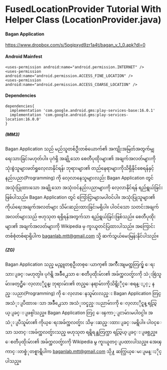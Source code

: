 # FusedLocationProvider Tutorial With Helper Class (LocationProvider.java)

#### Bagan Application
https://www.dropbox.com/s/5pgipxyd9zr1a4t/bagan_v_1_0.apk?dl=0

#### Android Mainfest
```
<uses-permission android:name="android.permission.INTERNET" />
<uses-permission android:name="android.permission.ACCESS_FINE_LOCATION" />
<uses-permission android:name="android.permission.ACCESS_COARSE_LOCATION" />
```

#### Dependencies
```
dependencies{
  implementation 'com.google.android.gms:play-services-base:16.0.1'
  implementation 'com.google.android.gms:play-services-location:16.0.0'
}
```

##### (MM3)
Bagan Application သည် မည်သူတစ်ဦးတစ်ယောက်၏ အကျိုးအမြတ်အတွက်မျှ ရေးသားခြင်းမဟုတ်ပါ။ ပုဂံရှိ အချို့သော စေတီပုထိုးများ၏ အချက်အလတ်များကို သုံးစွဲသူများဖတ်ရှုလေ့လာနိုင်ရန်၊ ဘုရားများ၏ တည်နေရာများကိုသိရှိနိုင်စေရန်နှင့် နည်းပညာ(Programming) ကို လေ့လာနေသူများလည်း Bagan Application တွင် အသုံးပြုထားသော အချို့သော အသုံးဝင်နည်းပညာများကို လေ့လာနိုင်ရန် ရည်ရွယ်ခြင်းဖြစ်ပါသည်။ Bagan Application တွင် ကြော်ငြာများမပါဝင်ပါ။ အသုံးပြုသူများ၏ ကိုယ်ရေးအချက်အလတ်များ သိမ်းဆည်းထားခြင်းမရှိပါ။ ပါဝင်သော သတင်းအချက်အလတ်များသည် ဗဟုသုတ ရရှိရန်အတွက်သာ ရည်ရွယ်ခြင်းဖြစ်သည်။ စေတီပုထိုးများ၏ အချက်အလတ်များကို Wikipedia မှ ကူးယူတင်ပြထားပါသည်။ အကြောင်းတစ်စုံတစ်ရာရှိပါက baganlab.mtt@gmail.com သို့ ဆက်သွယ်မေးမြန်းနိုင်ပါသည်။


##### (ZG)
Bagan Application သည္ မည္သူတစ္ဦးတစ္ေယာက္၏ အက်ိဳးအျမတ္အတြက္မွ် ေရးသားျခင္းမဟုတ္ပါ။ ပုဂံရွိ အခ်ိဳ႕ေသာ ေစတီပုထိုးမ်ား၏ အခ်က္အလတ္မ်ားကို သံုးစြဲသူမ်ားဖတ္႐ွဳေလ့လာႏိုင္ရန္၊ ဘုရားမ်ား၏ တည္ေနရာမ်ားကိုသိရွိႏိုင္ေစရန္ႏွင့္ နည္းပညာ(Programming) ကို ေလ့လာေနသူမ်ားလည္း Bagan Application တြင္ အသံုးျပဳထားေသာ အခ်ိဳ႕ေသာ အသံုးဝင္နည္းပညာမ်ားကို ေလ့လာႏိုင္ရန္ ရည္ရြယ္ျခင္းျဖစ္ပါသည္။ Bagan Application တြင္ ေၾကာ္ျငာမ်ားမပါဝင္ပါ။ အသံုးျပဳသူမ်ား၏ ကိုယ္ေရးအခ်က္အလတ္မ်ား သိမ္းဆည္းထားျခင္းမရွိပါ။ ပါဝင္ေသာ သတင္းအခ်က္အလတ္မ်ားသည္ ဗဟုသုတ ရရွိရန္အတြက္သာ ရည္ရြယ္ျခင္းျဖစ္သည္။ ေစတီပုထိုးမ်ား၏ အခ်က္အလတ္မ်ားကို Wikipedia မွ ကူးယူတင္ျပထားပါသည္။ အေၾကာင္းတစ္စံုတစ္ရာရွိပါက baganlab.mtt@gmail.com သို႔ ဆက္သြယ္ေမးျမန္းႏိုင္ပါသည္။

